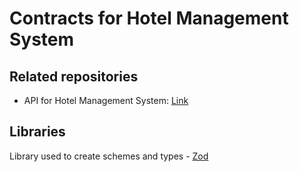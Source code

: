 # Contracts for Hotel Management System

## Related repositories

- API for Hotel Management System: [Link](https://github.com/MaksimAv/hmgs-server)

## Libraries

Library used to create schemes and types - [Zod](https://zod.dev/)